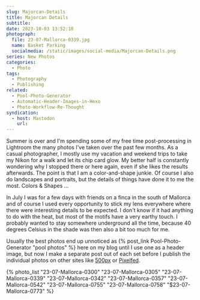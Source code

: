 ```yaml
---
slug: Majorcan-Details
title: Majorcan Details
subtitle:
date: 2023-10-03 13:52:10
photograph:
  file: 23-07-Mallorca-0339.jpg
  name: Basket Parking
  socialmedia: /static/images/social-media/Majorcan-Details.png
series: New Photos
categories:
  - Photo
tags:
  - Photography
  - Publishing
related:
  - Pool-Photo-Generator
  - Automatic-Header-Images-in-Hexo
  - Photo-Workflow-Re-Thought
syndication:
  - host: Mastodon
    url: 
---
```


Summer is over and I'm spending some of my free time post-processing in Lightroom the many photos I've taken over the past few months. As a casual photographer, I mostly use my vacation and weekend trips to take my Nikon for a walk and let its chip card glow. My better half is constantly wondering why I stopped there or here again, even if she likes the results afterwards. The point is that I am a color-and-shape junkie. Of course I also do landscapes and portraits, but the details of things have done it to me the most. Colors & Shapes ...

In July I was for a few days with friends on a finca in the south of Mallorca and of course I used every opportunity to stick my lens everywhere where there were interesting details to be expected. I don't know if it had anything to do with the heat, but most of the motifs have a very earthy touch. I probably wanted to stay somewhere underground all the time, because 40 degrees Celsius in the shade was then also a bit too much for me.

<!-- more -->

Usually the best photos end up unnoticed as {% post_link Pool-Photo-Generator "pool photos" %} here on my blog until I use one as a header image, but now I make a separate post out of each set before I publish the individual photos on other sites like [500px](https://500px.com/p/kikon) or [Pixelfed](https://pixelfed.social/kristofz).

{% photo_list
  "23-07-Mallorca-0300"
  "23-07-Mallorca-0305"
  "23-07-Mallorca-0339"
  "23-07-Mallorca-0342"
  "23-07-Mallorca-0357"
  "23-07-Mallorca-0542"
  "23-07-Mallorca-0755"
  "23-07-Mallorca-0758"
  "$23-07-Mallorca-0773"
%}
